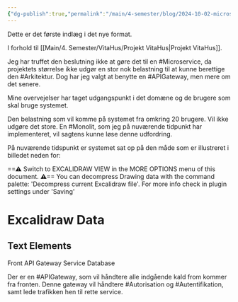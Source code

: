 ```yaml
---
{"dg-publish":true,"permalink":"/main/4-semester/blog/2024-10-02-microservice/","hide":true,"created":"2024-10-02T09:21:54.218+02:00"}
---
```



Dette er det første indlæg i det nye format.

I forhold til [[Main/4. Semester/VitaHus/Projekt VitaHus\|Projekt VitaHus]].

Jeg har truffet den beslutning ikke at gøre det til en #Microservice, da projektets størrelse ikke udgør en stor nok belastning til at kunne berettige den #Arkitektur. Dog har jeg valgt at benytte en #APIGateway, men mere om det senere.

Mine overvejelser har taget udgangspunkt i det domæne og de brugere som skal bruge systemet. 

Den belastning som vil komme på systemet fra omkring 20 brugere. Vil ikke udgøre det store. En #Monolit, som jeg på nuværende tidpunkt har implementeret, vil sagtens kunne løse denne udfordring.

På nuværende tidspunkt er systemet sat op på den måde som er illustreret i billedet neden for:

<div class="transclusion internal-embed is-loaded"><div class="markdown-embed">




==⚠  Switch to EXCALIDRAW VIEW in the MORE OPTIONS menu of this document. ⚠== You can decompress Drawing data with the command palette: 'Decompress current Excalidraw file'. For more info check in plugin settings under 'Saving'


# Excalidraw Data
## Text Elements
Front 
API
Gateway 
Service 
Database 


</div></div>


Der er en #APIGateway, som vil håndtere alle indgående kald from kommer fra fronten. Denne gateway vil håndtere #Autorisation og #Autentifikation, samt lede trafikken hen til rette service. 
